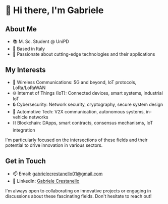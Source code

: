 # 👋 Hi there, I'm Gabriele

## About Me
- 📚 M. Sc. Student @ UniPD
- 📍 Based in Italy
- 🔬 Passionate about cutting-edge technologies and their applications

## My Interests
- 📡 Wireless Communications: 5G and beyond, IoT protocols, LoRa/LoRaWAN
- 🌐 Internet of Things (IoT): Connected devices, smart systems, industrial IoT
- 🔒 Cybersecurity: Network security, cryptography, secure system design
- 🚗 Automotive Tech: V2X communication, autonomous systems, in-vehicle networks
- ⛓️ Blockchain: DApps, smart contracts, consensus mechanisms, IoT integration

I'm particularly focused on the intersections of these fields and their potential to drive innovation in various sectors.

## Get in Touch
- 📫 Email: [gabrielecrestanello01@gmail.com](mailto:gabrielecrestanello01@gmail.com)
- 💼 LinkedIn: [Gabriele Crestanello](https://www.linkedin.com/in/gabriele-crestanello/)

I'm always open to collaborating on innovative projects or engaging in discussions about these fascinating fields. Don't hesitate to reach out!
